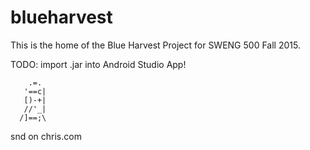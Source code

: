 # blueharvest
This is the home of the Blue Harvest Project for SWENG 500 Fall 2015.

TODO: import .jar into Android Studio App!

        .=.
       '==c|
       [)-+|
       //'_|
      /]==;\
  snd on chris.com

